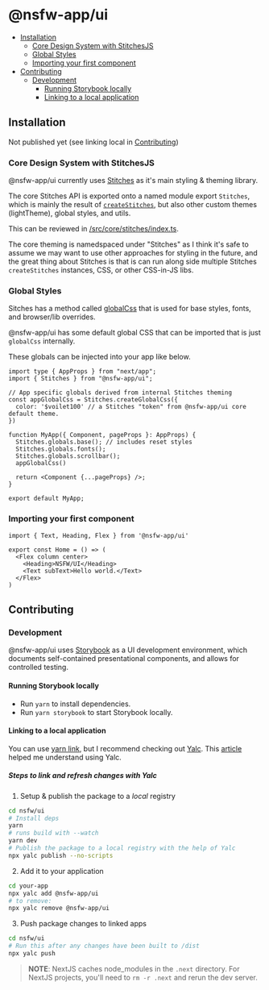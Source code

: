 # @nsfw-app/ui

- [Installation](#installation)
  - [Core Design System with StitchesJS](#core-design-system-with-stitchesjs)
  - [Global Styles](#global-styles)
  - [Importing your first component](#importing-your-first-component)
- [Contributing](#contributing)
  - [Development](#development)
    - [Running Storybook locally](#running-storybook-locally)
    - [Linking to a local application](#linking-to-a-local-application)

## Installation

Not published yet (see linking local in [Contributing](#contributing))

### Core Design System with StitchesJS

@nsfw-app/ui currently uses [Stitches](https://stitches.dev/) as it's main styling & theming library.

The core Stitches API is exported onto a named module export `Stitches`, which is mainly the result of [`createStitches`](https://stitches.dev/docs/api#createstitches), but also other custom themes (lightTheme), global styles, and utils.

This can be reviewed in [/src/core/stitches/index.ts](/src/core/stitches/index.ts).

The core theming is namedspaced under "Stitches" as I think it's safe to assume we may want to use other approaches for styling in the future, and the great thing about Stitches is that is can run along side multiple Stitches `createStitches` instances, CSS, or other CSS-in-JS libs.

### Global Styles

Sitches has a method called [globalCss](https://stitches.dev/docs/styling#global-styles) that is used for base styles, fonts, and browser/lib overrides.

@nsfw-app/ui has some default global CSS that can be imported that is just `globalCss` internally.

These globals can be injected into your app like below.

```tsx
import type { AppProps } from "next/app";
import { Stitches } from "@nsfw-app/ui";

// App specific globals derived from internal Stitches theming
const appGlobalCss = Stitches.createGlobalCss({
  color: '$voilet100' // a Stitches "token" from @nsfw-app/ui core default theme.
})

function MyApp({ Component, pageProps }: AppProps) {
  Stitches.globals.base(); // includes reset styles
  Stitches.globals.fonts();
  Stitches.globals.scrollbar();
  appGlobalCss()

  return <Component {...pageProps} />;
}

export default MyApp;
```

### Importing your first component

```tsx
import { Text, Heading, Flex } from '@nsfw-app/ui'

export const Home = () => (
  <Flex column center>
    <Heading>NSFW/UI</Heading>
    <Text subText>Hello world.</Text>
  </Flex>
)
```

## Contributing

### Development

@nsfw-app/ui uses [Storybook](https://storybook.js.org/docs/ember/get-started/introduction) as a UI development environment, which documents self-contained presentational components, and allows for controlled testing.

#### Running Storybook locally

- Run `yarn` to install dependencies.
- Run `yarn storybook` to start Storybook locally.

#### Linking to a local application

You can use [yarn link](https://classic.yarnpkg.com/en/docs/cli/link/), but I recommend checking out [Yalc](https://github.com/whitecolor/yalc). This [article](https://medium.com/@mtfranchetto/the-solution-for-a-working-npm-yarn-link-ddcb4f3c785e) helped me understand using Yalc.

##### Steps to link and refresh changes with Yalc

1. Setup & publish the package to a _local_ registry

```bash
cd nsfw/ui
# Install deps
yarn
# runs build with --watch
yarn dev
# Publish the package to a local registry with the help of Yalc
npx yalc publish --no-scripts
```

2. Add it to your application

```bash
cd your-app
npx yalc add @nsfw-app/ui
# to remove:
npx yalc remove @nsfw-app/ui
```

3. Push package changes to linked apps

```bash
cd nsfw/ui
# Run this after any changes have been built to /dist
npx yalc push
```

> **NOTE**: NextJS caches node_modules in the `.next` directory. For NextJS projects, you'll need to `rm -r .next` and rerun the dev server.
